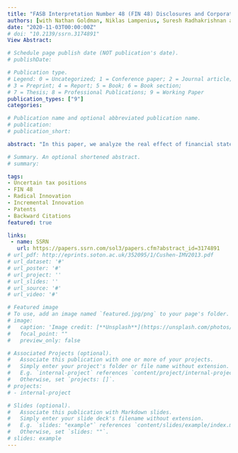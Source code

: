```yaml
---
title: "FASB Interpretation Number 48 (FIN 48) Disclosures and Corporate Innovation"
authors: [with Nathan Goldman, Niklas Lampenius, Suresh Radhakrishnan and Jose Elias Feres de Almeida <br/> Revising for 2nd round submission to Contemporary Accounting Research]
date: "2020-11-03T00:00:00Z"
# doi: "10.2139/ssrn.3174891"
View Abstract: 

# Schedule page publish date (NOT publication's date).
# publishDate: 

# Publication type.
# Legend: 0 = Uncategorized; 1 = Conference paper; 2 = Journal article;
# 3 = Preprint; 4 = Report; 5 = Book; 6 = Book section;
# 7 = Thesis; 8 = Professional Publications; 9 = Working Paper
publication_types: ["9"]
categories:

# Publication name and optional abbreviated publication name.
# publication: 
# publication_short: 

abstract: "In this paper, we analyze the real effect of financial statement tax disclosures on corporate innovation activities. In 2007, the FASB issued FIN 48, which mandates the separate disclosure of reserves for unrecognized tax benefits (UTBs). Tax credits for innovation comprise a significant portion of this reserve because of their higher likelihood of being disallowed by the IRS upon audit. Given that UTB disclosure increases IRS scrutiny and, in consequence, decrease the likelihood of receiving tax credits, we expect net present values of innovation to decrease. Using patent applications as a measure of corporate innovation, we employ a difference-in-difference research design with publicly listed U.S. firms as the treatment group and privately held U.S. firms as the control group. We hypothesize and find robust evidence that following the onset of FIN 48, the number of patent applications by publicly listed firms decreased. We also provide evidence that the decrease is attributable to incremental innovation, which is more subject to the UTB disclosure requirements, and we provide evidence that our findings are more concentrated amongst firms less likely to be audited by the IRS prior to FIN 48. Overall, our evidence provides support for the real effects of disclosures on innovation activities."

# Summary. An optional shortened abstract.
# summary: 

tags:
- Uncertain tax positions
- FIN 48
- Radical Innovation
- Incremental Innovation
- Patents
- Backward Citations
featured: true

links:
 - name: SSRN
   url: https://papers.ssrn.com/sol3/papers.cfm?abstract_id=3174891
# url_pdf: http://eprints.soton.ac.uk/352095/1/Cushen-IMV2013.pdf
# url_dataset: '#'
# url_poster: '#'
# url_project: ''
# url_slides: ''
# url_source: '#'
# url_video: '#'

# Featured image
# To use, add an image named `featured.jpg/png` to your page's folder. 
# image:
#   caption: 'Image credit: [**Unsplash**](https://unsplash.com/photos/pLCdAaMFLTE)'
#   focal_point: ""
#   preview_only: false

# Associated Projects (optional).
#   Associate this publication with one or more of your projects.
#   Simply enter your project's folder or file name without extension.
#   E.g. `internal-project` references `content/project/internal-project/index.md`.
#   Otherwise, set `projects: []`.
# projects:
# - internal-project

# Slides (optional).
#   Associate this publication with Markdown slides.
#   Simply enter your slide deck's filename without extension.
#   E.g. `slides: "example"` references `content/slides/example/index.md`.
#   Otherwise, set `slides: ""`.
# slides: example
---
```

